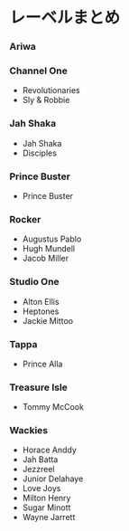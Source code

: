 # レーベルまとめ

### Ariwa

### Channel One
* Revolutionaries  
* Sly & Robbie

### Jah Shaka
* Jah Shaka  
* Disciples

### Prince Buster  
* Prince Buster

### Rocker
* Augustus Pablo  
* Hugh Mundell  
* Jacob Miller

### Studio One
* Alton Ellis  
* Heptones  
* Jackie Mittoo

### Tappa  
* Prince Alla

### Treasure Isle
* Tommy McCook

### Wackies
* Horace Anddy  
* Jah Batta  
* Jezzreel  
* Junior Delahaye  
* Love Joys  
* Milton Henry  
* Sugar Minott  
* Wayne Jarrett
